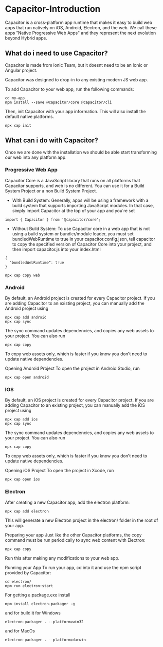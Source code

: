 # Capacitor-Introduction
Capacitor is a cross-platform app runtime that makes it easy to build web apps that run natively on iOS, Android, Electron, and the web. We call these apps "Native Progressive Web Apps" and they represent the next evolution beyond Hybrid apps.

## What do i need to use Capacitor?
Capacitor is made from Ionic Team, but it doesnt need to be an Ionic or Angular project.

Capacitor was designed to drop-in to any existing modern JS web app.

To add Capacitor to your web app, run the following commands:
```Shell
cd my-app
npm install --save @capacitor/core @capacitor/cli
```
Then, init Capacitor with your app information. This will also install the default native platforms.
```
npx cap init
```
## What can i do with Capacitor?
Once we are done with the installation we should be able start transforming our web into any platform app.

### Progressive Web App
Capacitor Core is a JavaScript library that runs on all platforms that Capacitor supports, and web is no different.
You can use it for a Build System Project or a non Build System Project.

- With Build System:
Generally, apps will be using a framework with a build system that supports importing JavaScript modules. In that case, simply import Capacitor at the top of your app and you're set
```
import { Capacitor } from '@capacitor/core';
```

- Without Build System:
To use Capacitor core in a web app that is not using a build system or bundler/module loader, you must set bundledWebRuntime to true in your capacitor.config.json, tell capacitor to copy the specified version of Capacitor Core into your project, and then import capacitor.js into your index.html
```
{
  "bundledWebRuntime": true
}
```
```shell
npx cap copy web
```
### Android
By default, an Android project is created for every Capacitor project. If you are adding Capacitor to an existing project, you can manually add the Android project using
```
npx cap add android
npx cap sync
```
The sync command updates dependencies, and copies any web assets to your project. You can also run
```
npx cap copy
```
To copy web assets only, which is faster if you know you don't need to update native dependencies.

Opening Android Project
To open the project in Android Studio, run
```
npx cap open android
```

### IOS

By default, an iOS project is created for every Capacitor project. If you are adding Capacitor to an existing project, you can manually add the iOS project using
```
npx cap add ios
npx cap sync
```
The sync command updates dependencies, and copies any web assets to your project. You can also run
```
npx cap copy
```
To copy web assets only, which is faster if you know you don't need to update native dependencies.

Opening iOS Project
To open the project in Xcode, run
```
npx cap open ios
```
### Electron

After creating a new Capacitor app, add the electron platform:
```
npx cap add electron
```
This will generate a new Electron project in the electron/ folder in the root of your app.

Preparing your app
Just like the other Capacitor platforms, the copy command must be run periodically to sync web content with Electron:
```
npx cap copy
```
Run this after making any modifications to your web app.

Running your App
To run your app, cd into it and use the npm script provided by Capacitor:
```
cd electron/
npm run electron:start
```

For getting a package.exe install
```
npm install electron-packager -g
```
and for build it for Windows
```
electron-packager . --platform=win32
```
and for MacOs
```
electron-packager . --platform=darwin
```
